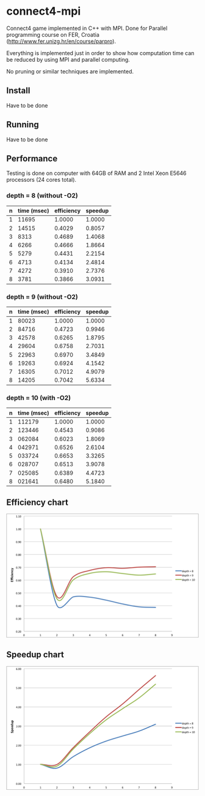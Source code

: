 connect4-mpi
============

Connect4 game implemented in C++ with MPI. Done for Parallel programming course on FER, Croatia (http://www.fer.unizg.hr/en/course/parpro).

Everything is implemented just in order to show how computation time can be reduced by using MPI and parallel computing.

No pruning or similar techniques are implemented.

## <a name="install"></a> Install
Have to be done

## <a name="running"></a> Running
Have to be done

## <a name="performance"></a> Performance

Testing is done on computer with 64GB of RAM and 2 Intel Xeon E5646 processors (24 cores total).

### depth = 8 (without -O2)
| n | time (msec) | efficiency | speedup |
|:-:|-------------|------------|---------|
| 1 |       11695 |     1.0000 |  1.0000 |
| 2 |       14515 |     0.4029 |  0.8057 |
| 3 |        8313 |     0.4689 |  1.4068 |
| 4 |        6266 |     0.4666 |  1.8664 |
| 5 |        5279 |     0.4431 |  2.2154 |
| 6 |        4713 |     0.4134 |  2.4814 |
| 7 |        4272 |     0.3910 |  2.7376 |
| 8 |        3781 |     0.3866 |  3.0931 |

### depth = 9 (without -O2)
| n | time (msec) | efficiency | speedup |
|:-:|-------------|------------|---------|
| 1 |       80023 |     1.0000 |  1.0000 |
| 2 |       84716 |     0.4723 |  0.9946 |
| 3 |       42578 |     0.6265 |  1.8795 |
| 4 |       29604 |     0.6758 |  2.7031 |
| 5 |       22963 |     0.6970 |  3.4849 |
| 6 |       19263 |     0.6924 |  4.1542 |
| 7 |       16305 |     0.7012 |  4.9079 |
| 8 |       14205 |     0.7042 |  5.6334 |

### depth = 10 (with -O2)
| n | time (msec) | efficiency | speedup |
|:-:|-------------|------------|---------|
| 1 |      112179 |     1.0000 |  1.0000 |
| 2 |      123446 |     0.4543 |  0.9086 |
| 3 |      062084 |     0.6023 |  1.8069 |
| 4 |      042971 |     0.6526 |  2.6104 |
| 5 |      033724 |     0.6653 |  3.3265 |
| 6 |      028707 |     0.6513 |  3.9078 |
| 7 |      025085 |     0.6389 |  4.4723 |
| 8 |      021641 |     0.6480 |  5.1840 |

## Efficiency chart
![Efficiency chart](https://raw.githubusercontent.com/mariokostelac/connect4-mpi/master/img/efficiency.png)

## Speedup chart
![Speedup chart](https://raw.githubusercontent.com/mariokostelac/connect4-mpi/master/img/speedup.png)

